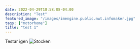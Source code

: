 ```yaml
---
date: 2022-04-29T10:58:08-04:00
description: "Test"
featured_image: "/images/imengine.public.nwt.infomaker.jpg"
tags: ["motorhome"]
title: "test 1"
---
```


Testar igen
![Stocken](/images/imengine.public.nwt.infomaker.jpg)

 